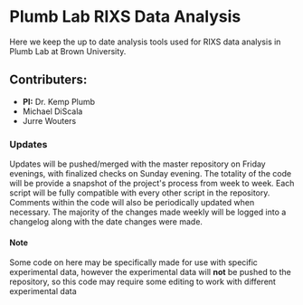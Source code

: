 Plumb Lab RIXS Data Analysis
============================

Here we keep the up to date analysis tools used for RIXS data analysis in Plumb Lab at Brown University. 

## Contributers:

* **PI:** Dr. Kemp Plumb
* Michael DiScala
* Jurre Wouters 

### Updates
 
Updates will be pushed/merged with the master repository on Friday evenings, with finalized checks on Sunday evening. The totality of the code will be provide a snapshot of the project's process from week to week. Each script will be fully compatible with every other script in the repository. Comments within the code will also be periodically updated when necessary. The majority of the changes made weekly will be logged into a changelog along with the date changes were made. 

#### Note
Some code on here may be specifically made for use with specific experimental data, however the experimental data will **not** be pushed to the repository, so this code may require some editing to work with different experimental data
